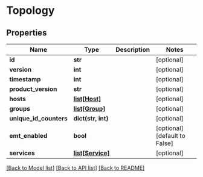 # Topology

## Properties
Name | Type | Description | Notes
------------ | ------------- | ------------- | -------------
**id** | **str** |  | [optional] 
**version** | **int** |  | [optional] 
**timestamp** | **int** |  | [optional] 
**product_version** | **str** |  | [optional] 
**hosts** | [**list[Host]**](Host.md) |  | [optional] 
**groups** | [**list[Group]**](Group.md) |  | [optional] 
**unique_id_counters** | **dict(str, int)** |  | [optional] 
**emt_enabled** | **bool** |  | [optional] [default to False]
**services** | [**list[Service]**](Service.md) |  | [optional] 

[[Back to Model list]](../README.md#documentation-for-models) [[Back to API list]](../README.md#documentation-for-api-endpoints) [[Back to README]](../README.md)


